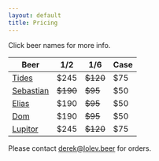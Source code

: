 ```yaml
---
layout: default
title: Pricing
---
```


Click beer names for more info.

| Beer                        | 1/2  | 1/6  | Case|
| --------------------------- | ---- | ---- | --- |
| [Tides](/beer/tides)        | $245 | ~~$120~~ | $75 |
| [Sebastian](/beer/sebastian)| ~~$190~~ | ~~$95~~  | $50 |
| [Elias](/beer/elias)        | $190 | ~~$95~~  | $50 |
| [Dom](/beer/dom)            | $190 | ~~$95~~  | $50 |
| [Lupitor](/beer/lupitor)    | $245 | ~~$120~~ | $75 |

Please contact [derek@lolev.beer](mailto:derek@lolev.beer) for orders.
